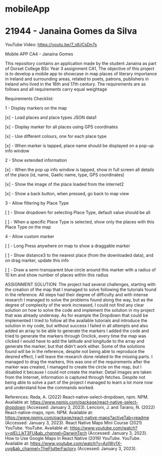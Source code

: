 # mobileApp
# 21944 - Janaina Gomes da Silva

YouTube Video:
https://youtu.be/7_idUCsDn7s


Mobile APP CA4 - Janaina Gomes

This repository contains an application made by the student Janaina as part of Dorset College BSc Year 3 assignment CA1,
The objective of this project is to develop a mobile app to showcase in map places of literary importance in Ireland and surrounding areas, related to poets, patrons, publishers in Ireland who lived in the 16th and 17th century. The requirements are as follows and all requirements carry equal weightage

Requirements Checklist:

1 - Display markers on the map

[x] - Load places and place types JSON data1

[x] - Display marker for all places using GPS coordinates

[x] - Use different colours, one for each place type

[x] - When marker is tapped, place name should be displayed on a pop-up info window

2 - Show extended information

[x] - When the pop up info window is tapped, show in full screen all details of the place (id, name, Gaelic name, type, GPS coordinates)

[x] - Show the image of the place loaded from the internet2

[x] - Show a back button, when pressed, go back to map view

3 - Allow filtering by Place Type

[ ] - Show dropdown for selecting Place Type, default value should be all

[ ] - When a specific Place Type is selected, show only the places with this Place Type on the map

4 - Allow custom marker

[ ] - Long Press anywhere on map to show a draggable marker

[ ] -  Show distance3 to the nearest place (from the downloaded data), and on drag marker, update this info

[ ] - Draw a semi-transparent blue circle around this marker with a radius of 10 km and show number of places within this radius


ASSIGNMENT SOLUTION:
The project had several challenges, starting with the creation of the map that I managed to solve following the tutorials found in the reference.  All steps had their degree of difficulty and with intense research I managed to solve the problems found along the way, but as the degree of complexity of the work increased, I could not find any clear solution on how to solve the code and implement the solution in my project that was already underway.  As for example the Dropdown that could be implemented I tried to follow all the available tutorials and introduce the solution in my code, but without success I failed in all attempts and also added an array to be able to generate the markers I added the code and tried to generate the markers through Onclick, every time the map was clicked I would have to add the latitude and longitude to the array and generate the marker, but that didn't work either.  Some of the solutions found will be in the reference, despite not being able to reproduce the desired effect, I will leave the research done related to the missing parts.  I managed to drag the markers, this was one of the requirements after the marker was created, I managed to create the circle on the map, but I disabled it because I could not create the marker.  Detail images are taken from the Internet, information is captured through fetches.  Despite not being able to solve a part of the project I managed to learn a lot more now and understand how the commands worked.


References:
Reda, A. (2022) React-native-select-dropdown, npm. NPM. Available at: https://www.npmjs.com/package/react-native-select-dropdown (Accessed: January 3, 2023). 
Lencioni, J. and Tarano, N. (2022) React-native-maps, npm. NPM. Available at: https://www.npmjs.com/package/react-native-maps?activeTab=readme (Accessed: January 3, 2023). 
React Native Maps Mini Course (2021) YouTube. YouTube. Available at: https://www.youtube.com/watch?v=qlELLikT3FU&ab_channel=DarwinTech (Accessed: January 3, 2023). 
How to Use Google Maps in React Native (2019) YouTube. YouTube. Available at: https://www.youtube.com/watch?v=AzjWv1X-uyg&ab_channel=TheFlutterFactory (Accessed: January 3, 2023). 


